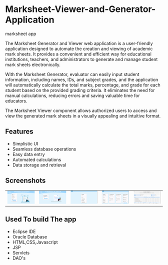 # Marksheet-Viewer-and-Generator-Application
marksheet app

The Marksheet Generator and Viewer web application is a user-friendly application designed to automate the creation and viewing of academic mark sheets. It provides a convenient and efficient way for educational institutions, teachers, and administrators to generate and manage student mark sheets electronically.

With the Marksheet Generator, evaluator can easily input student information, including names, IDs, and subject grades, and the application will automatically calculate the total marks, percentage, and grade for each student based on the provided grading criteria. It eliminates the need for manual calculations, reducing errors and saving valuable time for educators.

The Marksheet Viewer component allows authorized users to access and view the generated mark sheets in a visually appealing and intuitive format. 

## Features

- Simplistic UI
- Seamless database operations
- Easy data entry
- Automated calculations
- Data storage and retrieval

    
## Screenshots

<table>
  <tr>
    <td><img src='https://github.com/harshalpowankar12/Marksheet-Viewer-and-Generator-Application/blob/main/Marksheet_Viewer_Generator_App/src/main/webapp/screenshots/img1.png'></td>
    <td><img src='https://github.com/harshalpowankar12/Marksheet-Viewer-and-Generator-Application/blob/main/Marksheet_Viewer_Generator_App/src/main/webapp/screenshots/img2.png'></td>
    <td><img src='https://github.com/harshalpowankar12/Marksheet-Viewer-and-Generator-Application/blob/main/Marksheet_Viewer_Generator_App/src/main/webapp/screenshots/img3.png'></td>
    <td><img src='https://github.com/harshalpowankar12/Marksheet-Viewer-and-Generator-Application/blob/main/Marksheet_Viewer_Generator_App/src/main/webapp/screenshots/img4.png'></td>
  <td><img src='https://github.com/harshalpowankar12/Marksheet-Viewer-and-Generator-Application/blob/main/Marksheet_Viewer_Generator_App/src/main/webapp/screenshots/img5.png'></td>
  </tr>

</table>

## Used To build The app
- Eclipse IDE
- Oracle Database
- HTML,CSS,Javascript
- JSP
- Servlets
- DAO's

